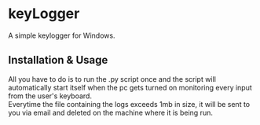 # keyLogger
A simple keylogger for Windows. 

## Installation & Usage
All you have to do is to run the .py script once and the script will automatically start itself when the pc gets turned on monitoring
every input from the user's keyboard.<br>
Everytime the file containing the logs exceeds 1mb in size, it will be sent to you via email and deleted on the machine where it is being run. 
